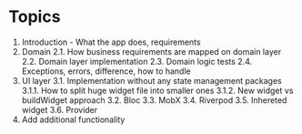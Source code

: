 # Topics

1. Introduction - What the app does, requirements
2. Domain
2.1. How business requirements are mapped on domain layer
2.2. Domain layer implementation
2.3. Domain logic tests
2.4. Exceptions, errors, difference, how to handle
3. UI layer
3.1. Implementation without any state management packages
3.1.1. How to split huge widget file into smaller ones
3.1.2. New widget vs buildWidget approach
3.2. Bloc
3.3. MobX
3.4. Riverpod
3.5. Inhereted widget
3.6. Provider
4. Add additional functionality
